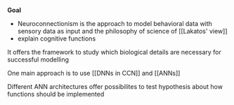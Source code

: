 **Goal**
- Neuroconnectionism is the approach to model behavioral data with sensory data as input and the philosophy of science of [[Lakatos' view]]
- explain cognitive functions 

It offers the framework to study which biological details are necessary for successful modelling

One main approach is to use [[DNNs in CCN]] and [[ANNs]]

Different ANN architectures offer possibilites to test hypothesis about how functions should be implemented